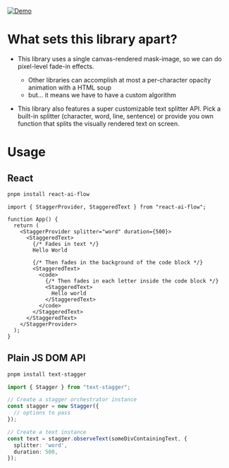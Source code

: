 [![Demo](https://raw.githubusercontent.com/samdenty/react-ai-flow/refs/heads/main/assets/demo.gif)](https://react-ai-flow.com/)

# What sets this library apart?

- This library uses a single canvas-rendered mask-image, so we can do pixel-level fade-in effects.
  - Other libraries can accomplish at most a per-character opacity animation with a HTML <span> soup
  - but... it means we have to have a custom algorithm

- This library also features a super customizable text splitter API. Pick a built-in splitter (character, word, line, sentence) or provide you own function that splits the visually rendered text on screen.

# Usage

## React

```bash
pnpm install react-ai-flow
```

```tsx
import { StaggerProvider, StaggeredText } from "react-ai-flow";

function App() {
  return (
    <StaggerProvider splitter="word" duration={500}>
      <StaggeredText>
        {/* Fades in text */}
        Hello World

        {/* Then fades in the background of the code block */}
        <StaggeredText>
          <code>
            {/* Then fades in each letter inside the code block */}
            <StaggeredText>
              Hello world
            </StaggeredText>
          </code>
        </StaggeredText>
      </StaggeredText>
    </StaggerProvider>
  );
}
```


## Plain JS DOM API

```bash
pnpm install text-stagger
```

```ts
import { Stagger } from "text-stagger";

// Create a stagger orchestrator instance
const stagger = new Stagger({
  // options to pass
});

// Create a text instance
const text = stagger.observeText(someDivContainingText, {
  splitter: 'word',
  duration: 500,
});
```

